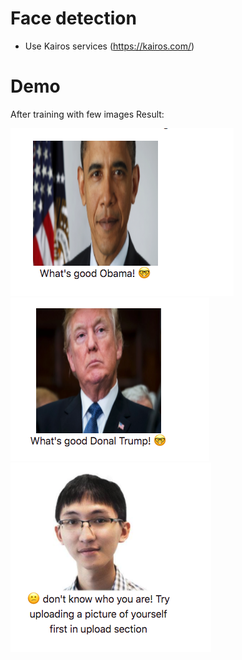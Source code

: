# Face detection

- Use Kairos services (https://kairos.com/)

# Demo

After training with few images
Result:

![Obama](images/obama.png)
![Trump](images/trump.png)
![Unknown](images/unknown.png)
